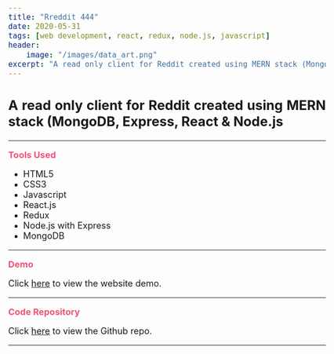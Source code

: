 ```yaml
---
title: "Rreddit 444"
date: 2020-05-31
tags: [web development, react, redux, node.js, javascript]
header: 
    image: "/images/data_art.png"
excerpt: "A read only client for Reddit created using MERN stack (MongoDB, Express, React & Node.js"
---
```


<script>
</script>

<style>
i {
    color: #f25278;
}

b {
    color: #f25278;
}

body {
    text-align: justify;
    font-size: 18px;
}
</style>

## A read only client for Reddit created using MERN stack (MongoDB, Express, React & Node.js

---

<b>Tools Used</b>
<ul>
    <li>HTML5</li>
    <li>CSS3</li>
    <li>Javascript</li>
    <li>React.js</li>
    <li>Redux</li>
    <li>Node.js with Express</li>
    <li>MongoDB</li>
</ul>

---

<b>Demo</b>

Click <a href="http://3.17.4.9" target="_blank">here</a> to view the website demo.

<!-- Add an image here-->

---
<b>Code Repository</b>

Click <a href="https://github.com/kasim95/rreddit_444" target="_blank">here</a> to view the Github repo.

---
